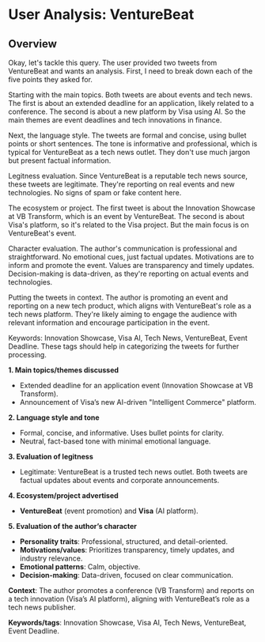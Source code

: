 # User Analysis: VentureBeat

## Overview

<think>
Okay, let's tackle this query. The user provided two tweets from VentureBeat and wants an analysis. First, I need to break down each of the five points they asked for.

Starting with the main topics. Both tweets are about events and tech news. The first is about an extended deadline for an application, likely related to a conference. The second is about a new platform by Visa using AI. So the main themes are event deadlines and tech innovations in finance.

Next, the language style. The tweets are formal and concise, using bullet points or short sentences. The tone is informative and professional, which is typical for VentureBeat as a tech news outlet. They don't use much jargon but present factual information.

Legitness evaluation. Since VentureBeat is a reputable tech news source, these tweets are legitimate. They're reporting on real events and new technologies. No signs of spam or fake content here.

The ecosystem or project. The first tweet is about the Innovation Showcase at VB Transform, which is an event by VentureBeat. The second is about Visa's platform, so it's related to the Visa project. But the main focus is on VentureBeat's event.

Character evaluation. The author's communication is professional and straightforward. No emotional cues, just factual updates. Motivations are to inform and promote the event. Values are transparency and timely updates. Decision-making is data-driven, as they're reporting on actual events and technologies.

Putting the tweets in context. The author is promoting an event and reporting on a new tech product, which aligns with VentureBeat's role as a tech news platform. They're likely aiming to engage the audience with relevant information and encourage participation in the event.

Keywords: Innovation Showcase, Visa AI, Tech News, VentureBeat, Event Deadline. These tags should help in categorizing the tweets for further processing.
</think>

**1. Main topics/themes discussed**  
- Extended deadline for an application event (Innovation Showcase at VB Transform).  
- Announcement of Visa’s new AI-driven "Intelligent Commerce" platform.  

**2. Language style and tone**  
- Formal, concise, and informative. Uses bullet points for clarity.  
- Neutral, fact-based tone with minimal emotional language.  

**3. Evaluation of legitness**  
- Legitimate: VentureBeat is a trusted tech news outlet. Both tweets are factual updates about events and corporate announcements.  

**4. Ecosystem/project advertised**  
- **VentureBeat** (event promotion) and **Visa** (AI platform).  

**5. Evaluation of the author’s character**  
- **Personality traits**: Professional, structured, and detail-oriented.  
- **Motivations/values**: Prioritizes transparency, timely updates, and industry relevance.  
- **Emotional patterns**: Calm, objective.  
- **Decision-making**: Data-driven, focused on clear communication.  

**Context**: The author promotes a conference (VB Transform) and reports on a tech innovation (Visa’s AI platform), aligning with VentureBeat’s role as a tech news publisher.  

**Keywords/tags**: Innovation Showcase, Visa AI, Tech News, VentureBeat, Event Deadline.